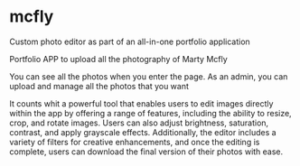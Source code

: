 # mcfly
Custom photo editor as part of an all-in-one portfolio application

Portfolio APP to upload all the photography of Marty Mcfly

You can see all the photos when you enter the page. As an admin, you can upload and manage all the photos that you want

It counts whit a powerful tool that enables users to edit images directly within the app by offering a range of features, including the ability to resize, crop, and rotate images. Users can also adjust brightness, saturation, contrast, and apply grayscale effects. Additionally, the editor includes a variety of filters for creative enhancements, and once the editing is complete, users can download the final version of their photos with ease.

